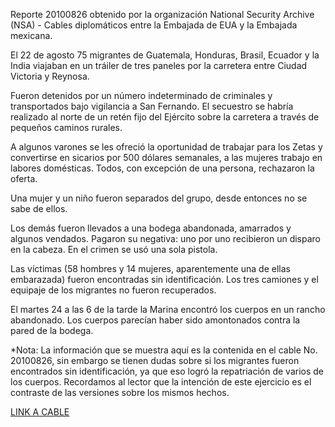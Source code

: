 <p>Reporte 20100826 obtenido por la organización National Security Archive (NSA) - Cables diplomáticos entre la Embajada de EUA y la Embajada mexicana.</p> 
<p>El 22 de agosto 75 migrantes de Guatemala, Honduras, Brasil, Ecuador y la India viajaban en un tráiler de tres paneles por la carretera entre Ciudad Victoria y Reynosa.</p>
<p>Fueron detenidos por un número indeterminado de criminales y transportados bajo vigilancia a San Fernando. El secuestro se habría realizado al norte de un retén fijo del Ejército sobre la carretera a través de pequeños caminos rurales. </p>
<p>A algunos varones se les ofreció la oportunidad de trabajar para los Zetas y convertirse en sicarios por 500 dólares semanales, a las mujeres trabajo en labores domésticas. Todos, con excepción de una persona, rechazaron la oferta.</p>
<p>Una mujer y un niño fueron separados del grupo, desde entonces no se sabe de ellos.</p>
<p>Los demás fueron llevados a una bodega abandonada, amarrados y algunos vendados. Pagaron su negativa: uno por uno recibieron un disparo en la cabeza. En el crimen se usó una sola pistola.</p>
<p>Las víctimas (58 hombres y 14 mujeres, aparentemente una de ellas embarazada) fueron encontradas sin identificación. Los tres camiones y el equipaje de los migrantes no fueron recuperados.</p>
<p>El martes 24 a las 6 de la tarde la Marina encontró los cuerpos en un rancho abandonado. Los cuerpos parecían haber sido amontonados contra la pared de la bodega.</p>
<p>*Nota: La información que se muestra aquí es la contenida en el cable No. 20100826, sin embargo se tienen dudas sobre si los migrantes fueron encontrados sin identificación, ya que eso logró la repatriación de varios de los cuerpos. Recordamos al lector que la intención de este ejercicio es el contraste de las versiones sobre los mismos hechos.</p>

<p><a href="http://www2.gwu.edu/~nsarchiv/NSAEBB/NSAEBB445/docs/20100826.pdf">LINK A CABLE</a></p>

